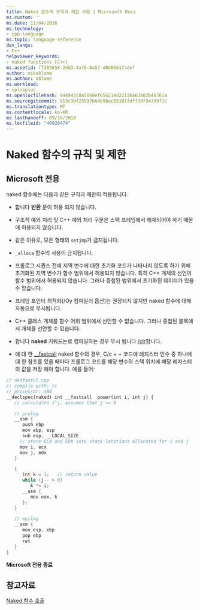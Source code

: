 ```yaml
---
title: Naked 함수의 규칙과 제한 사항 | Microsoft Docs
ms.custom: ''
ms.date: 11/04/2016
ms.technology:
- cpp-language
ms.topic: language-reference
dev_langs:
- C++
helpviewer_keywords:
- naked functions [C++]
ms.assetid: ff203858-2dd3-4a76-8a57-d0d06817adef
author: mikeblome
ms.author: mblome
ms.workload:
- cplusplus
ms.openlocfilehash: 944945c8a5660ef65621e022130a63a02b46761a
ms.sourcegitcommit: 913c3bf23937b64b90ac05181fdff3df947d9f1c
ms.translationtype: MT
ms.contentlocale: ko-KR
ms.lasthandoff: 09/18/2018
ms.locfileid: "46020474"
---
```

# <a name="rules-and-limitations-for-naked-functions"></a>Naked 함수의 규칙 및 제한

## <a name="microsoft-specific"></a>Microsoft 전용

naked 함수에는 다음과 같은 규칙과 제한이 적용됩니다.

- 합니다 **반환** 문이 허용 되지 않습니다.

- 구조적 예외 처리 및 C++ 예외 처리 구문은 스택 프레임에서 해제되어야 하기 때문에 허용되지 않습니다.

- 같은 이유로, 모든 형태의 `setjmp`가 금지됩니다.

- `_alloca` 함수의 사용이 금지됩니다.

- 프롤로그 시퀀스 전에 지역 변수에 대한 초기화 코드가 나타나지 않도록 하기 위해 초기화된 지역 변수가 함수 범위에서 허용되지 않습니다. 특히 C++ 개체의 선언이 함수 범위에서 허용되지 않습니다. 그러나 중첩된 범위에서 초기화된 데이터가 있을 수 있습니다.

- 프레임 포인터 최적화(/Oy 컴파일러 옵션)는 권장되지 않지만 naked 함수에 대해 자동으로 무시됩니다.

- C++ 클래스 개체를 함수 어휘 범위에서 선언할 수 없습니다. 그러나 중첩된 블록에서 개체를 선언할 수 있습니다.

- 합니다 **naked** 키워드는로 컴파일하는 경우 무시 됩니다 [/clr](../build/reference/clr-common-language-runtime-compilation.md)합니다.

- 에 대 한 [__fastcall](../cpp/fastcall.md) naked 함수의 경우, C/c + + 코드에 레지스터 인수 중 하나에 대 한 참조를 있을 때마다 프롤로그 코드를 해당 변수의 스택 위치에 해당 레지스터의 값을 저장 해야 합니다. 예를 들어:

```cpp
// nkdfastcl.cpp
// compile with: /c
// processor: x86
__declspec(naked) int __fastcall  power(int i, int j) {
   // calculates i^j, assumes that j >= 0

   // prolog
   __asm {
      push ebp
      mov ebp, esp
      sub esp, __LOCAL_SIZE
     // store ECX and EDX into stack locations allocated for i and j
     mov i, ecx
     mov j, edx
   }

   {
      int k = 1;   // return value
      while (j-- > 0)
         k *= i;
      __asm {
         mov eax, k
      };
   }

   // epilog
   __asm {
      mov esp, ebp
      pop ebp
      ret
   }
}
```

**Microsoft 전용 종료**

## <a name="see-also"></a>참고자료

[Naked 함수 호출](../cpp/naked-function-calls.md)